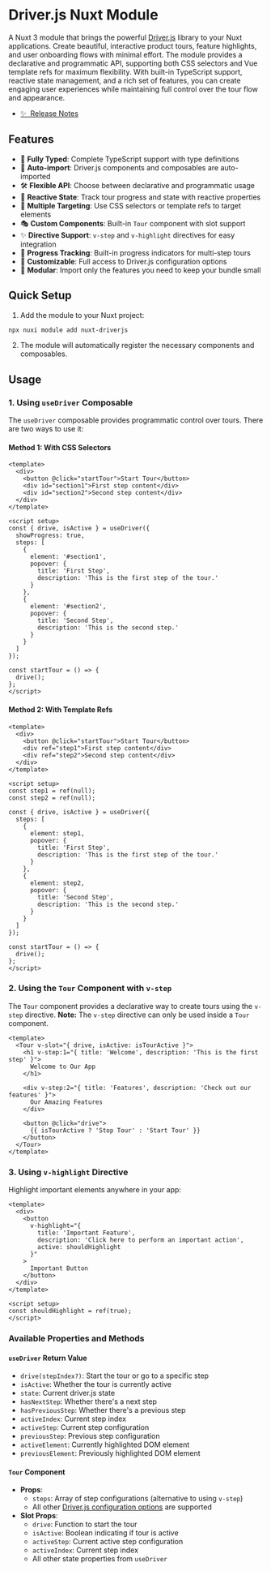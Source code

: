 <!--
Get your module up and running quickly.

Find and replace all on all files (CMD+SHIFT+F):
- Name: My Module
- Package name: my-module
- Description: My new Nuxt module
-->

# Driver.js Nuxt Module

<!-- [![npm version][npm-version-src]][npm-version-href]
[![npm downloads][npm-downloads-src]][npm-downloads-href]
[![License][license-src]][license-href]
[![Nuxt][nuxt-src]][nuxt-href] -->

A Nuxt 3 module that brings the powerful [Driver.js](https://driverjs.com/) library to your Nuxt applications. Create beautiful, interactive product tours, feature highlights, and user onboarding flows with minimal effort. The module provides a declarative and programmatic API, supporting both CSS selectors and Vue template refs for maximum flexibility. With built-in TypeScript support, reactive state management, and a rich set of features, you can create engaging user experiences while maintaining full control over the tour flow and appearance.

- [✨ &nbsp;Release Notes](/CHANGELOG.md)
<!-- - [🏀 Online playground](https://stackblitz.com/github/your-org/my-module?file=playground%2Fapp.vue) -->
<!-- - [📖 &nbsp;Documentation](https://example.com) -->

## Features

- 🎨 **Fully Typed**: Complete TypeScript support with type definitions
- 🔌 **Auto-import**: Driver.js components and composables are auto-imported
- 🛠️ **Flexible API**: Choose between declarative and programmatic usage
- 🔄 **Reactive State**: Track tour progress and state with reactive properties
- 🎯 **Multiple Targeting**: Use CSS selectors or template refs to target elements
- 🎭 **Custom Components**: Built-in `Tour` component with slot support
- ✨ **Directive Support**: `v-step` and `v-highlight` directives for easy integration
- 🔄 **Progress Tracking**: Built-in progress indicators for multi-step tours
- 🎨 **Customizable**: Full access to Driver.js configuration options
- 🧩 **Modular**: Import only the features you need to keep your bundle small

## Quick Setup

1. Add the module to your Nuxt project:

```bash
npx nuxi module add nuxt-driverjs
```

2. The module will automatically register the necessary components and composables.

## Usage

### 1. Using `useDriver` Composable

The `useDriver` composable provides programmatic control over tours. There are two ways to use it:

#### Method 1: With CSS Selectors
```vue
<template>
  <div>
    <button @click="startTour">Start Tour</button>
    <div id="section1">First step content</div>
    <div id="section2">Second step content</div>
  </div>
</template>

<script setup>
const { drive, isActive } = useDriver({
  showProgress: true,
  steps: [
    {
      element: '#section1',
      popover: {
        title: 'First Step',
        description: 'This is the first step of the tour.'
      }
    },
    {
      element: '#section2',
      popover: {
        title: 'Second Step',
        description: 'This is the second step.'
      }
    }
  ]
});

const startTour = () => {
  drive();
};
</script>
```

#### Method 2: With Template Refs
```vue
<template>
  <div>
    <button @click="startTour">Start Tour</button>
    <div ref="step1">First step content</div>
    <div ref="step2">Second step content</div>
  </div>
</template>

<script setup>
const step1 = ref(null);
const step2 = ref(null);

const { drive, isActive } = useDriver({
  steps: [
    {
      element: step1,
      popover: {
        title: 'First Step',
        description: 'This is the first step of the tour.'
      }
    },
    {
      element: step2,
      popover: {
        title: 'Second Step',
        description: 'This is the second step.'
      }
    }
  ]
});

const startTour = () => {
  drive();
};
</script>
```

### 2. Using the `Tour` Component with `v-step`

The `Tour` component provides a declarative way to create tours using the `v-step` directive. **Note:** The `v-step` directive can only be used inside a `Tour` component.

```vue
<template>
  <Tour v-slot="{ drive, isActive: isTourActive }">
    <h1 v-step:1="{ title: 'Welcome', description: 'This is the first step' }">
      Welcome to Our App
    </h1>
    
    <div v-step:2="{ title: 'Features', description: 'Check out our features' }">
      Our Amazing Features
    </div>
    
    <button @click="drive">
      {{ isTourActive ? 'Stop Tour' : 'Start Tour' }}
    </button>
  </Tour>
</template>
```

### 3. Using `v-highlight` Directive

Highlight important elements anywhere in your app:

```vue
<template>
  <div>
    <button 
      v-highlight="{
        title: 'Important Feature',
        description: 'Click here to perform an important action',
        active: shouldHighlight
      }"
    >
      Important Button
    </button>
  </div>
</template>

<script setup>
const shouldHighlight = ref(true);
</script>
```

### Available Properties and Methods

#### `useDriver` Return Value
- `drive(stepIndex?)`: Start the tour or go to a specific step
- `isActive`: Whether the tour is currently active
- `state`: Current driver.js state
- `hasNextStep`: Whether there's a next step
- `hasPreviousStep`: Whether there's a previous step
- `activeIndex`: Current step index
- `activeStep`: Current step configuration
- `previousStep`: Previous step configuration
- `activeElement`: Currently highlighted DOM element
- `previousElement`: Previously highlighted DOM element

#### `Tour` Component
- **Props**:
  - `steps`: Array of step configurations (alternative to using `v-step`)
  - All other [Driver.js configuration options](https://driverjs.com/docs/configuration) are supported
- **Slot Props**:
  - `drive`: Function to start the tour
  - `isActive`: Boolean indicating if tour is active
  - `activeStep`: Current active step configuration
  - `activeIndex`: Current step index
  - All other state properties from `useDriver`


<!-- ## Contribution

<details>
  <summary>Local development</summary>
  
  ```bash
  # Install dependencies
  npm install
  
  # Generate type stubs
  npm run dev:prepare
  
  # Develop with the playground
  npm run dev
  
  # Build the playground
  npm run dev:build
  
  # Run ESLint
  npm run lint
  
  # Run Vitest
  npm run test
  npm run test:watch
  
  # Release new version
  npm run release
  ```

</details> -->


<!-- Badges
[npm-version-src]: https://img.shields.io/npm/v/nuxt-driverjs/latest.svg?style=flat&colorA=020420&colorB=00DC82
[npm-version-href]: https://npmjs.com/package/nuxt-driverjs

[npm-downloads-src]: https://img.shields.io/npm/dm/nuxt-driverjs.svg?style=flat&colorA=020420&colorB=00DC82
[npm-downloads-href]: https://npm.chart.dev/nuxt-driverjs

[license-src]: https://img.shields.io/npm/l/nuxt-driverjs.svg?style=flat&colorA=020420&colorB=00DC82
[license-href]: https://npmjs.com/package/nuxt-driverjs
-->
[nuxt-src]: https://img.shields.io/badge/Nuxt-020420?logo=nuxt.js
[nuxt-href]: https://nuxt.com